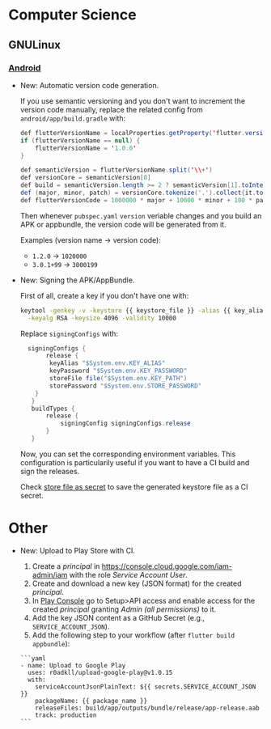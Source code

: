 # Computer Science

## GNULinux

### [Android](android.md)

* New: Automatic version code generation.

    If you use semantic versioning and you don't want to increment the version code
    manually, replace the  related config from `android/app/build.gradle` with:
    
    ```java
    def flutterVersionName = localProperties.getProperty('flutter.versionName')
    if (flutterVersionName == null) {
        flutterVersionName = '1.0.0'
    }
    
    def semanticVersion = flutterVersionName.split('\\+')
    def versionCore = semanticVersion[0]
    def build = semanticVersion.length >= 2 ? semanticVersion[1].toInteger() : 0
    def (major, minor, patch) = versionCore.tokenize('.').collect{it.toInteger()}
    def flutterVersionCode = 1000000 * major + 10000 * minor + 100 * patch + build
    ```
    
    Then whenever `pubspec.yaml` `version` veriable changes and you build an APK or
    appbundle, the version code will be generated from it.
    
    Examples (version name -> version code):
    
    * `1.2.0` -> `1020000`
    * `3.0.1+99` -> `3000199`
    

* New: Signing the APK/AppBundle.

    First of all, create a key if you don't have one with:
    
    ```bash
    keytool -genkey -v -keystore {{ keystore_file }} -alias {{ key_alias }} \
      -keyalg RSA -keysize 4096 -validity 10000
    ```
    
    Replace `signingConfigs` with:
    
    ```java
      signingConfigs {
           release {
            keyAlias "$System.env.KEY_ALIAS"
            keyPassword "$System.env.KEY_PASSWORD"
            storeFile file("$System.env.KEY_PATH")
            storePassword "$System.env.STORE_PASSWORD"
        }
       }
       buildTypes {
           release {
               signingConfig signingConfigs.release
           }
       }
    ```
    
    Now, you can set the corresponding environment variables. This configuration is
    particularily useful if you want to have a CI build and sign the releases.
    
    Check [store file as secret](github_actions#store-file-as-secret) to save the
    generated keystore file as a CI secret.
    

# Other

* New: Upload to Play Store with CI.

    1. Create a *principal* in <https://console.cloud.google.com/iam-admin/iam>
      with the role *Service Account User*.
    1. Create and download a new key (JSON format) for the created *principal*.
    1. In [Play Console](https://play.google.com/console/) go to Setup>API access
      and enable access for the created *principal* granting
      *Admin (all permissions)* to it.
    1. Add the key JSON content as a GitHub Secret (e.g., `SERVICE_ACCOUNT_JSON`).
    1. Add the following step to your workflow (after `flutter build appbundle`):
    
      ```yaml
      - name: Upload to Google Play
        uses: r0adkll/upload-google-play@v1.0.15
        with:
          serviceAccountJsonPlainText: ${{ secrets.SERVICE_ACCOUNT_JSON }}
          packageName: {{ package_name }}
          releaseFiles: build/app/outputs/bundle/release/app-release.aab
          track: production
      ```
